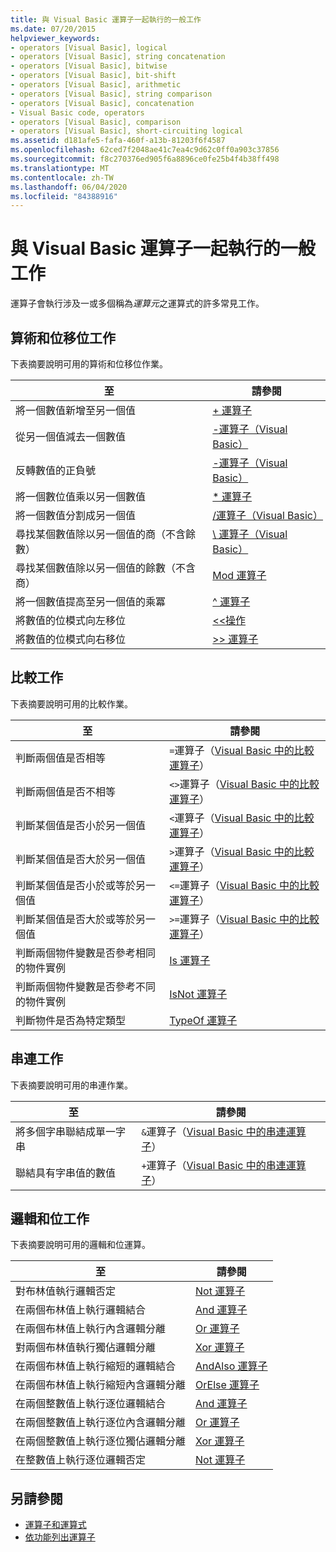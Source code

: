 ```yaml
---
title: 與 Visual Basic 運算子一起執行的一般工作
ms.date: 07/20/2015
helpviewer_keywords:
- operators [Visual Basic], logical
- operators [Visual Basic], string concatenation
- operators [Visual Basic], bitwise
- operators [Visual Basic], bit-shift
- operators [Visual Basic], arithmetic
- operators [Visual Basic], string comparison
- operators [Visual Basic], concatenation
- Visual Basic code, operators
- operators [Visual Basic], comparison
- operators [Visual Basic], short-circuiting logical
ms.assetid: d181afe5-fafa-460f-a13b-81203f6f4587
ms.openlocfilehash: 62ced7f2048ae41c7ea4c9d62c0ff0a903c37856
ms.sourcegitcommit: f8c270376ed905f6a8896ce0fe25b4f4b38ff498
ms.translationtype: MT
ms.contentlocale: zh-TW
ms.lasthandoff: 06/04/2020
ms.locfileid: "84388916"
---
```

# <a name="common-tasks-performed-with-visual-basic-operators"></a>與 Visual Basic 運算子一起執行的一般工作
運算子會執行涉及一或多個稱為*運算元*之運算式的許多常見工作。  
  
## <a name="arithmetic-and-bit-shift-tasks"></a>算術和位移位工作  
 下表摘要說明可用的算術和位移位作業。  
  
|至|請參閱|  
|---|---|  
|將一個數值新增至另一個值|[+ 運算子](../../../language-reference/operators/addition-operator.md)|  
|從另一個值減去一個數值|[-運算子（Visual Basic）](../../../language-reference/operators/subtraction-operator.md)|  
|反轉數值的正負號|[-運算子（Visual Basic）](../../../language-reference/operators/subtraction-operator.md)|  
|將一個數位值乘以另一個數值|[* 運算子](../../../language-reference/operators/multiplication-operator.md)|  
|將一個數值分割成另一個值|[/運算子（Visual Basic）](../../../language-reference/operators/floating-point-division-operator.md)|  
|尋找某個數值除以另一個值的商（不含餘數）|[\ 運算子（Visual Basic）](../../../language-reference/operators/integer-division-operator.md)|  
|尋找某個數值除以另一個值的餘數（不含商）|[Mod 運算子](../../../language-reference/operators/mod-operator.md)|  
|將一個數值提高至另一個值的乘冪|[^ 運算子](../../../language-reference/operators/exponentiation-operator.md)|  
|將數值的位模式向左移位|[<\<操作](../../../language-reference/operators/left-shift-operator.md)|  
|將數值的位模式向右移位|[>> 運算子](../../../language-reference/operators/right-shift-operator.md)|  
  
## <a name="comparison-tasks"></a>比較工作  
 下表摘要說明可用的比較作業。  
  
|至|請參閱|  
|---|---|  
|判斷兩個值是否相等|`=`運算子（[Visual Basic 中的比較運算子](comparison-operators.md)）|  
|判斷兩個值是否不相等|`<>`運算子（[Visual Basic 中的比較運算子](comparison-operators.md)）|  
|判斷某個值是否小於另一個值|`<`運算子（[Visual Basic 中的比較運算子](comparison-operators.md)）|  
|判斷某個值是否大於另一個值|`>`運算子（[Visual Basic 中的比較運算子](comparison-operators.md)）|  
|判斷某個值是否小於或等於另一個值|`<=`運算子（[Visual Basic 中的比較運算子](comparison-operators.md)）|  
|判斷某個值是否大於或等於另一個值|`>=`運算子（[Visual Basic 中的比較運算子](comparison-operators.md)）|  
|判斷兩個物件變數是否參考相同的物件實例|[Is 運算子](../../../language-reference/operators/is-operator.md)|  
|判斷兩個物件變數是否參考不同的物件實例|[IsNot 運算子](../../../language-reference/operators/isnot-operator.md)|  
|判斷物件是否為特定類型|[TypeOf 運算子](../../../language-reference/operators/typeof-operator.md)|  
  
## <a name="concatenation-tasks"></a>串連工作  
 下表摘要說明可用的串連作業。  
  
|至|請參閱|  
|---|---|  
|將多個字串聯結成單一字串|`&`運算子（[Visual Basic 中的串連運算子](concatenation-operators.md)）|  
|聯結具有字串值的數值|`+`運算子（[Visual Basic 中的串連運算子](concatenation-operators.md)）|  
  
## <a name="logical-and-bitwise-tasks"></a>邏輯和位工作  
 下表摘要說明可用的邏輯和位運算。  
  
|至|請參閱|  
|---|---|  
|對布林值執行邏輯否定|[Not 運算子](../../../language-reference/operators/not-operator.md)|  
|在兩個布林值上執行邏輯結合|[And 運算子](../../../language-reference/operators/and-operator.md)|  
|在兩個布林值上執行內含邏輯分離|[Or 運算子](../../../language-reference/operators/or-operator.md)|  
|對兩個布林值執行獨佔邏輯分離|[Xor 運算子](../../../language-reference/operators/xor-operator.md)|  
|在兩個布林值上執行縮短的邏輯結合|[AndAlso 運算子](../../../language-reference/operators/andalso-operator.md)|  
|在兩個布林值上執行縮短內含邏輯分離|[OrElse 運算子](../../../language-reference/operators/orelse-operator.md)|  
|在兩個整數值上執行逐位邏輯結合|[And 運算子](../../../language-reference/operators/and-operator.md)|  
|在兩個整數值上執行逐位內含邏輯分離|[Or 運算子](../../../language-reference/operators/or-operator.md)|  
|在兩個整數值上執行逐位獨佔邏輯分離|[Xor 運算子](../../../language-reference/operators/xor-operator.md)|  
|在整數值上執行逐位邏輯否定|[Not 運算子](../../../language-reference/operators/not-operator.md)|  
  
## <a name="see-also"></a>另請參閱

- [運算子和運算式](index.md)
- [依功能列出運算子](../../../language-reference/operators/operators-listed-by-functionality.md)
